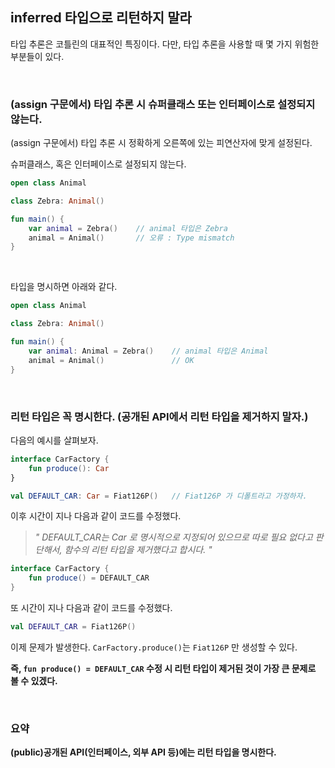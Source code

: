 ## inferred 타입으로 리턴하지 말라

타입 추론은 코틀린의 대표적인 특징이다. 다만, 타입 추론을 사용할 때 몇 가지 위험한 부분들이 있다. 

<br>

### (assign 구문에서) 타입 추론 시 슈퍼클래스 또는 인터페이스로 설정되지 않는다.

(assign 구문에서) 타입 추론 시 정확하게 오른쪽에 있는 피연산자에 맞게 설정된다. 

슈퍼클래스, 혹은 인터페이스로 설정되지 않는다.

```kotlin
open class Animal

class Zebra: Animal()

fun main() {
    var animal = Zebra()    // animal 타입은 Zebra
    animal = Animal()       // 오류 : Type mismatch
}
```

<br>

타입을 명시하면 아래와 같다.

```kotlin
open class Animal

class Zebra: Animal()

fun main() {
    var animal: Animal = Zebra()    // animal 타입은 Animal
    animal = Animal()               // OK
}
```

<br>

### 리턴 타입은 꼭 명시한다. (공개된 API에서 리턴 타입을 제거하지 말자.)

다음의 예시를 살펴보자.

```kotlin
interface CarFactory {
    fun produce(): Car
}

val DEFAULT_CAR: Car = Fiat126P()   // Fiat126P 가 디폴트라고 가정하자.
```

이후 시간이 지나 다음과 같이 코드를 수정했다.

> *" DEFAULT_CAR는 Car 로 명시적으로 지정되어 있으므로 따로 필요 없다고 판단해서, 함수의 리턴 타입을 제거했다고 합시다. "*

```kotlin
interface CarFactory {
    fun produce() = DEFAULT_CAR
}
```

또 시간이 지나 다음과 같이 코드를 수정했다.

```kotlin
val DEFAULT_CAR = Fiat126P()
```

이제 문제가 발생한다. `CarFactory.produce()`는 `Fiat126P` 만 생성할 수 있다.

**즉, `fun produce() = DEFAULT_CAR` 수정 시 리턴 타입이 제거된 것이 가장 큰 문제로 볼 수 있겠다.**

<br>

### 요약

**(public)공개된 API(인터페이스, 외부 API 등)에는 리턴 타입을 명시한다.**